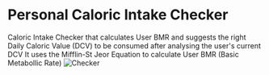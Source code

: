 # Personal Caloric Intake Checker
 Caloric Intake Checker that calculates User BMR and suggests the right Daily Caloric Value (DCV) to be consumed after analysing the user's current DCV
 It uses the Mifflin-St Jeor Equation to calculate User BMR (Basic Metabollic Rate)
![Checker](https://user-images.githubusercontent.com/76038589/135630257-4f84e9c9-4a00-4aa3-90c7-9cfd9c27df86.png)


